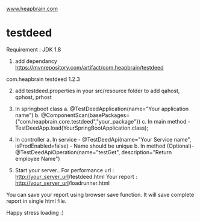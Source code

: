 www.heapbrain.com
# testdeed

Requirement : JDK 1.8

1. add dependancy
https://mvnrepository.com/artifact/com.heapbrain/testdeed
<!-- https://mvnrepository.com/artifact/com.heapbrain/testdeed -->
<dependency>
    <groupId>com.heapbrain</groupId>
    <artifactId>testdeed</artifactId>
    <version>1.2.3</version>
</dependency>

2. add testdeed.properties in your src/resource folder to add qahost, qphost, prhost

3. In springboot class
  a. @TestDeedApplication(name="Your application name")
  b. @ComponentScan(basePackages= {"com.heapbrain.core.testdeed","your_package"})
  c. In main method - TestDeedApp.load(YourSpringBootApplication.class);

4. In controller
	a. In service - @TestDeedApi(name="Your Service name", isProdEnabled=false) - Name should be unique
	b. In method (Optional)- @TestDeedApiOperation(name="testGet", description="Return employee Name")

5. Start your server..
For performance url : <http://your_server_url>/testdeed.html
Your report : <http://your_server_url>/loadrunner.html

You can save your report using browser save function. It will save complete report in single html file.

Happy stress loading :)